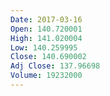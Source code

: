 ```yaml
---
Date: 2017-03-16
Open: 140.720001
High: 141.020004
Low: 140.259995
Close: 140.690002
Adj Close: 137.96698
Volume: 19232000
---
```

